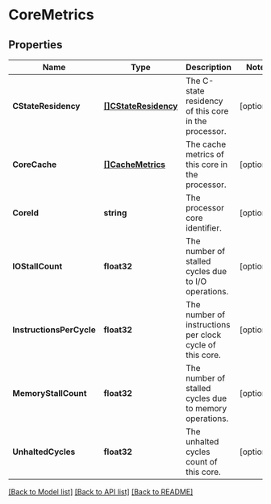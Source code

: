 # CoreMetrics

## Properties
Name | Type | Description | Notes
------------ | ------------- | ------------- | -------------
**CStateResidency** | [**[]CStateResidency**](CStateResidency.md) | The C-state residency of this core in the processor. | [optional] 
**CoreCache** | [**[]CacheMetrics**](CacheMetrics.md) | The cache metrics of this core in the processor. | [optional] 
**CoreId** | **string** | The processor core identifier. | [optional] 
**IOStallCount** | **float32** | The number of stalled cycles due to I/O operations. | [optional] 
**InstructionsPerCycle** | **float32** | The number of instructions per clock cycle of this core. | [optional] 
**MemoryStallCount** | **float32** | The number of stalled cycles due to memory operations. | [optional] 
**UnhaltedCycles** | **float32** | The unhalted cycles count of this core. | [optional] 

[[Back to Model list]](../README.md#documentation-for-models) [[Back to API list]](../README.md#documentation-for-api-endpoints) [[Back to README]](../README.md)


